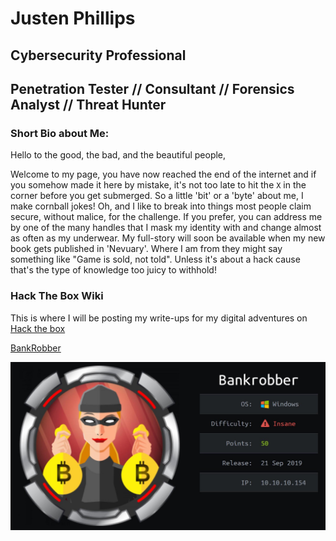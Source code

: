 # Justen Phillips
## Cybersecurity Professional 
## Penetration Tester // Consultant // Forensics Analyst // Threat Hunter 
### Short Bio about Me:
Hello to the good, the bad, and the beautiful people,

Welcome to my page, you have now reached the end of the internet and if you somehow made it here by mistake, it's not too late to hit the `X` in the corner before you get submerged. So a little 'bit' or a 'byte' about me, I make cornball jokes! Oh, and I like to break into things most people claim secure, without malice, for the challenge. If you prefer, you can address me by one of the many handles that I mask my identity with and change almost as often as my underwear. My full-story will soon be available when my new book gets published in 'Nevuary'. Where I am from they might say something like "Game is sold, not told". Unless it's about a hack cause that's the type of knowledge too juicy to withhold!

### Hack The Box Wiki
This is where I will be posting my write-ups for my digital adventures on [Hack the box](https://hackthebox.eu)

[BankRobber](bankrobber.md)

[![bankrobber.md](img/card.jpeg)](bankrobber.md)
 

